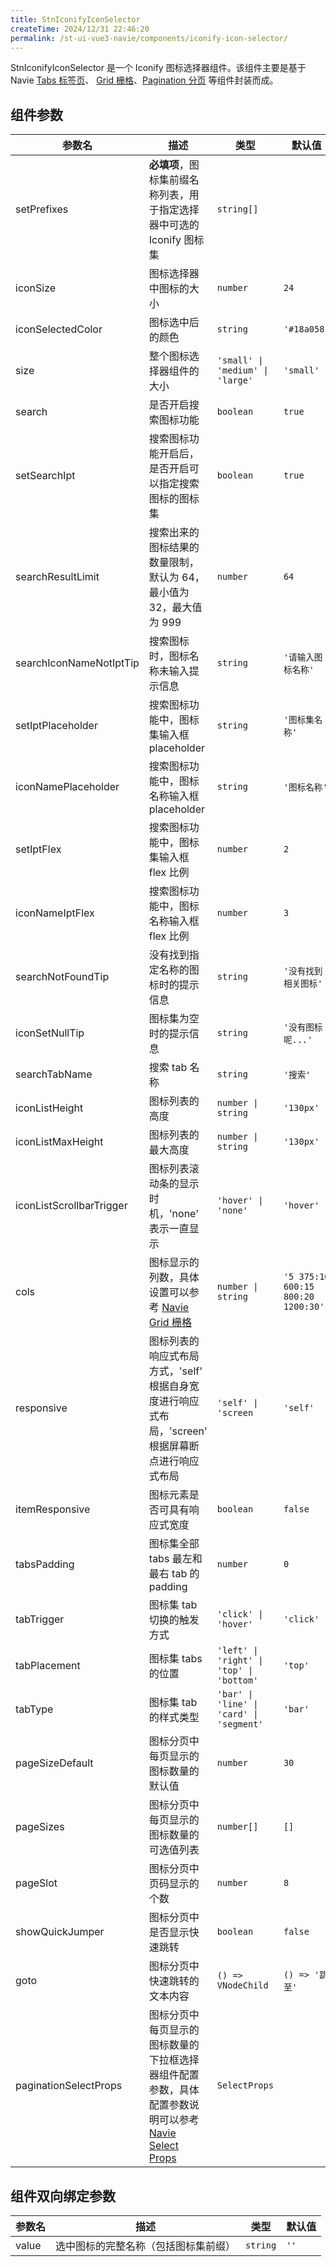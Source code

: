 ```yaml
---
title: StnIconifyIconSelector
createTime: 2024/12/31 22:46:20
permalink: /st-ui-vue3-navie/components/iconify-icon-selector/
---
```


StnIconifyIconSelector 是一个 Iconify 图标选择器组件。该组件主要是基于 Navie [Tabs 标签页](https://www.naiveui.com/zh-CN/os-theme/components/tabs)、 [Grid 栅格](https://www.naiveui.com/zh-CN/os-theme/components/grid)、[Pagination 分页](https://www.naiveui.com/zh-CN/os-theme/components/pagination) 等组件封装而成。

## 组件参数

| 参数名                      | 描述                                                                                                                                   | 类型                                       | 默认值                                |
|--------------------------|--------------------------------------------------------------------------------------------------------------------------------------|------------------------------------------|------------------------------------|
| setPrefixes              | **必填项**，图标集前缀名称列表，用于指定选择器中可选的 Iconify 图标集                                                                                            | `string[]`                               |                                    |
| iconSize                 | 图标选择器中图标的大小                                                                                                                          | `number`                                 | `24`                               |
| iconSelectedColor        | 图标选中后的颜色                                                                                                                             | `string`                                 | `'#18a058'`                        |
| size                     | 整个图标选择器组件的大小                                                                                                                         | `'small' \| 'medium' \| 'large'`         | `'small'`                          |
| search                   | 是否开启搜索图标功能                                                                                                                           | `boolean`                                | `true`                             |
| setSearchIpt             | 搜索图标功能开启后，是否开启可以指定搜索图标的图标集                                                                                                           | `boolean`                                | `true`                             |
| searchResultLimit        | 搜索出来的图标结果的数量限制，默认为 64，最小值为 32，最大值为 999                                                                                               | `number`                                 | `64`                               |
| searchIconNameNotIptTip  | 搜索图标时，图标名称未输入提示信息                                                                                                                    | `string`                                 | `'请输入图标名称'`                        |
| setIptPlaceholder        | 搜索图标功能中，图标集输入框 placeholder                                                                                                           | `string`                                 | `'图标集名称'`                          |
| iconNamePlaceholder      | 搜索图标功能中，图标名称输入框 placeholder                                                                                                          | `string`                                 | `'图标名称'`                           |
| setIptFlex               | 搜索图标功能中，图标集输入框 flex 比例                                                                                                               | `number`                                 | `2`                                |
| iconNameIptFlex          | 搜索图标功能中，图标名称输入框 flex 比例                                                                                                              | `number`                                 | `3`                                |
| searchNotFoundTip        | 没有找到指定名称的图标时的提示信息                                                                                                                    | `string`                                 | `'没有找到相关图标'`                       |
| iconSetNullTip           | 图标集为空时的提示信息                                                                                                                          | `string`                                 | `'没有图标呢...'`                       |
| searchTabName            | 搜索 tab 名称                                                                                                                            | `string`                                 | `'搜索'`                             |
| iconListHeight           | 图标列表的高度                                                                                                                              | `number \| string`                       | `'130px'`                          |
| iconListMaxHeight        | 图标列表的最大高度                                                                                                                            | `number \| string`                       | `'130px'`                          |
| iconListScrollbarTrigger | 图标列表滚动条的显示时机，'none' 表示一直显示                                                                                                           | `'hover' \| 'none'`                      | `'hover'`                          |
| cols                     | 图标显示的列数，具体设置可以参考 [Navie Grid 栅格](https://www.naiveui.com/zh-CN/os-theme/components/grid)                                             | `number \| string`                       | `'5 375:10 600:15 800:20 1200:30'` |
| responsive               | 图标列表的响应式布局方式，'self' 根据自身宽度进行响应式布局，'screen' 根据屏幕断点进行响应式布局                                                                             | `'self' \| 'screen`                      | `'self'`                           |
| itemResponsive           | 图标元素是否可具有响应式宽度                                                                                                                       | `boolean`                                | `false`                            |
| tabsPadding              | 图标集全部 tabs 最左和最右 tab 的 padding                                                                                                       | `number`                                 | `0`                                |
| tabTrigger               | 图标集 tab 切换的触发方式                                                                                                                      | `'click' \| 'hover'`                     | `'click'`                          |
| tabPlacement             | 图标集 tabs 的位置                                                                                                                         | `'left' \| 'right' \| 'top' \| 'bottom'` | `'top'`                            |
| tabType                  | 图标集 tab 的样式类型                                                                                                                        | `'bar' \| 'line' \| 'card' \| 'segment'` | `'bar'`                            |
| pageSizeDefault          | 图标分页中每页显示的图标数量的默认值                                                                                                                   | `number`                                 | `30`                               |
| pageSizes                | 图标分页中每页显示的图标数量的可选值列表                                                                                                                 | `number[]`                               | `[]`                               |
| pageSlot                 | 图标分页中页码显示的个数                                                                                                                         | `number`                                 | `8`                                |
| showQuickJumper          | 图标分页中是否显示快速跳转                                                                                                                        | `boolean`                                | `false`                            |
| goto                     | 图标分页中快速跳转的文本内容                                                                                                                       | `() => VNodeChild`                       | `() => '跳至'`                       |
| paginationSelectProps    | 图标分页中每页显示的图标数量的下拉框选择器组件配置参数，具体配置参数说明可以参考 [Navie Select Props](https://www.naiveui.com/zh-CN/os-theme/components/select#Select-Props) | `SelectProps`                            |                                    |

## 组件双向绑定参数

| 参数名   | 描述                 | 类型       | 默认值  |
|-------|--------------------|----------|------|
| value | 选中图标的完整名称（包括图标集前缀） | `string` | `''` |
